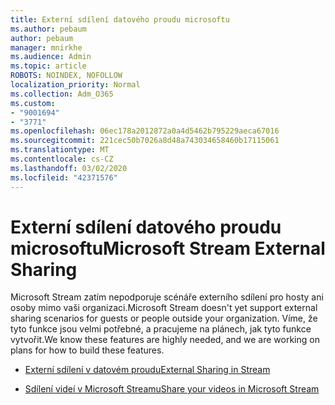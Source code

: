 ```yaml
---
title: Externí sdílení datového proudu microsoftu
ms.author: pebaum
author: pebaum
manager: mnirkhe
ms.audience: Admin
ms.topic: article
ROBOTS: NOINDEX, NOFOLLOW
localization_priority: Normal
ms.collection: Adm_O365
ms.custom:
- "9001694"
- "3771"
ms.openlocfilehash: 06ec178a2012872a0a4d5462b795229aeca67016
ms.sourcegitcommit: 221cec50b7026a8d48a743034658460b17115061
ms.translationtype: MT
ms.contentlocale: cs-CZ
ms.lasthandoff: 03/02/2020
ms.locfileid: "42371576"
---
```

# <a name="microsoft-stream-external-sharing"></a><span data-ttu-id="954d4-102">Externí sdílení datového proudu microsoftu</span><span class="sxs-lookup"><span data-stu-id="954d4-102">Microsoft Stream External Sharing</span></span>

<span data-ttu-id="954d4-103">Microsoft Stream zatím nepodporuje scénáře externího sdílení pro hosty ani osoby mimo vaši organizaci.</span><span class="sxs-lookup"><span data-stu-id="954d4-103">Microsoft Stream doesn't yet support external sharing scenarios for guests or people outside your organization.</span></span> <span data-ttu-id="954d4-104">Víme, že tyto funkce jsou velmi potřebné, a pracujeme na plánech, jak tyto funkce vytvořit.</span><span class="sxs-lookup"><span data-stu-id="954d4-104">We know these features are highly needed, and we are working on plans for how to build these features.</span></span>

- [<span data-ttu-id="954d4-105">Externí sdílení v datovém proudu</span><span class="sxs-lookup"><span data-stu-id="954d4-105">External Sharing in Stream</span></span>](https://docs.microsoft.com/en-us/stream/portal-share-video#external-sharing)

- [<span data-ttu-id="954d4-106">Sdílení videí v Microsoft Streamu</span><span class="sxs-lookup"><span data-stu-id="954d4-106">Share your videos in Microsoft Stream</span></span>](https://docs.microsoft.com/en-us/stream/portal-share-video)
